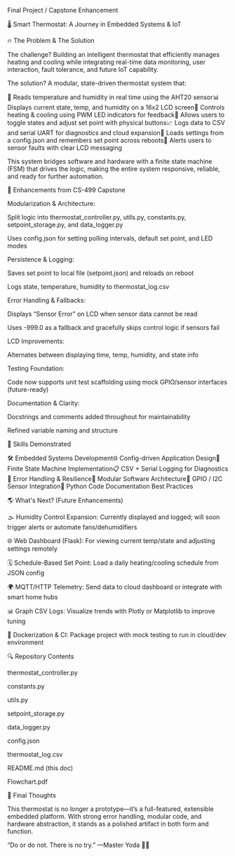 Final Project / Capstone Enhancement

🌡️ Smart Thermostat: A Journey in Embedded Systems & IoT

🔥 The Problem & The Solution

The challenge? Building an intelligent thermostat that efficiently manages heating and cooling while integrating real-time data monitoring, user interaction, fault tolerance, and future IoT capability.

The solution? A modular, state-driven thermostat system that:

🔢 Reads temperature and humidity in real time using the AHT20 sensor📊 Displays current state, temp, and humidity on a 16x2 LCD screen🔦 Controls heating & cooling using PWM LED indicators for feedback🔎 Allows users to toggle states and adjust set point with physical buttons📈 Logs data to CSV and serial UART for diagnostics and cloud expansion📁 Loads settings from a config.json and remembers set point across reboots🚨 Alerts users to sensor faults with clear LCD messaging

This system bridges software and hardware with a finite state machine (FSM) that drives the logic, making the entire system responsive, reliable, and ready for further automation.

🚀 Enhancements from CS-499 Capstone

Modularization & Architecture:

Split logic into thermostat_controller.py, utils.py, constants.py, setpoint_storage.py, and data_logger.py

Uses config.json for setting polling intervals, default set point, and LED modes

Persistence & Logging:

Saves set point to local file (setpoint.json) and reloads on reboot

Logs state, temperature, humidity to thermostat_log.csv

Error Handling & Fallbacks:

Displays “Sensor Error” on LCD when sensor data cannot be read

Uses -999.0 as a fallback and gracefully skips control logic if sensors fail

LCD Improvements:

Alternates between displaying time, temp, humidity, and state info

Testing Foundation:

Code now supports unit test scaffolding using mock GPIO/sensor interfaces (future-ready)

Documentation & Clarity:

Docstrings and comments added throughout for maintainability

Refined variable naming and structure

🎯 Skills Demonstrated

🛠️ Embedded Systems Development🌐 Config-driven Application Design🔁 Finite State Machine Implementation📋 CSV + Serial Logging for Diagnostics🚨 Error Handling & Resilience📁 Modular Software Architecture🔧 GPIO / I2C Sensor Integration📜 Python Code Documentation Best Practices

🌎 What's Next? (Future Enhancements)

🌫️ Humidity Control Expansion: Currently displayed and logged; will soon trigger alerts or automate fans/dehumidifiers

🌐 Web Dashboard (Flask): For viewing current temp/state and adjusting settings remotely

🗓 Schedule-Based Set Point: Load a daily heating/cooling schedule from JSON config

🌍 MQTT/HTTP Telemetry: Send data to cloud dashboard or integrate with smart home hubs

📊 Graph CSV Logs: Visualize trends with Plotly or Matplotlib to improve tuning

🚄 Dockerization & CI: Package project with mock testing to run in cloud/dev environment

🔍 Repository Contents

thermostat_controller.py

constants.py

utils.py

setpoint_storage.py

data_logger.py

config.json

thermostat_log.csv

README.md (this doc)

Flowchart.pdf

🎉 Final Thoughts

This thermostat is no longer a prototype—it’s a full-featured, extensible embedded platform. With strong error handling, modular code, and hardware abstraction, it stands as a polished artifact in both form and function.

“Do or do not. There is no try.” —Master Yoda 🚧🌌